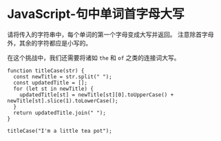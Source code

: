 # JavaScript-句中单词首字母大写

请将传入的字符串中，每个单词的第一个字母变成大写并返回。 注意除首字母外，其余的字符都应是小写的。

在这个挑战中，我们还需要将诸如 `the` 和 `of` 之类的连接词大写。

```JS
function titleCase(str) {
  const newTitle = str.split(" ");
  const updatedTitle = [];
  for (let st in newTitle) {
    updatedTitle[st] = newTitle[st][0].toUpperCase() + newTitle[st].slice(1).toLowerCase();
  }
  return updatedTitle.join(" ");
}

titleCase("I'm a little tea pot");
```

